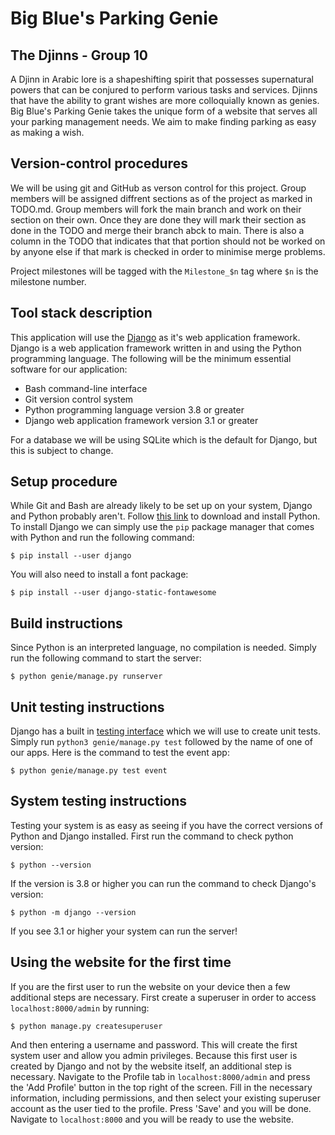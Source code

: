 # Big Blue's Parking Genie

## The Djinns - Group 10

A Djinn in Arabic lore is a shapeshifting spirit that possesses supernatural powers that can be conjured to perform various tasks and services. Djinns that have the ability to grant wishes are more colloquially known as genies. Big Blue's Parking Genie takes the unique form of a website that serves all your parking management needs. We aim to make finding parking as easy as making a wish. 

## Version-control procedures 

We will be using git and GitHub as verson control for this project. Group members will be assigned diffrent sections as of the project as marked in TODO.md. Group members will fork the main branch and work on their section on their own. Once they are done they will mark their section as done in the TODO and merge their branch abck to main. There is also a column in the TODO that indicates that that portion should not be worked on by anyone else if that mark is checked in order to minimise merge problems.

Project milestones will be tagged with the `Milestone_$n` tag where `$n` is the milestone number. 

## Tool stack description

This application will use the [Django](https://www.djangoproject.com/) as it's web application framework. Django is a web application framework written in and using the Python programming language. The following will be the minimum essential software for our application:

 - Bash command-line interface
 - Git version control system
 - Python programming language version 3.8 or greater
 - Django web application framework version 3.1 or greater

For a database we will be using SQLite which is the default for Django, but this is subject to change.

## Setup procedure

While Git and Bash are already likely to be set up on your system, Django and Python probably aren't. Follow [this link](https://www.python.org/downloads/) to download and install Python. To install Django we can simply use the `pip` package manager that comes with Python and run the following command:

```
$ pip install --user django
```

You will also need to install a font package:

```
$ pip install --user django-static-fontawesome
```

## Build instructions

Since Python is an interpreted language, no compilation is needed. Simply run the following command to start the server:

```
$ python genie/manage.py runserver
```

## Unit testing instructions

Django has a built in [testing interface](https://docs.djangoproject.com/en/3.1/intro/tutorial05/) which we will use to create unit tests. Simply run `python3 genie/manage.py test` followed by the name of one of our apps. Here is the command to test the event app:

```
$ python genie/manage.py test event
```

## System testing instructions

Testing your system is as easy as seeing if you have the correct versions of Python and Django installed. First run the command to check python version:

```
$ python --version
```

If the version is 3.8 or higher you can run the command to check Django's version:

```
$ python -m django --version
```

If you see 3.1 or higher your system can run the server!

## Using the website for the first time

If you are the first user to run the website on your device then a few additional steps are necessary.  First create a superuser in order to access `localhost:8000/admin` by running:

```
$ python manage.py createsuperuser
```

And then entering a username and password. This will create the first system user and allow you admin privileges. Because this first user is created by Django and not by the website itself, an additional step is necessary. Navigate to the Profile tab in `localhost:8000/admin` and press the 'Add Profile' button in the top right of the screen. Fill in the necessary information, including permissions, and then select your existing superuser account as the user tied to the profile. Press 'Save' and you will be done. Navigate to `localhost:8000` and you will be ready to use the website.